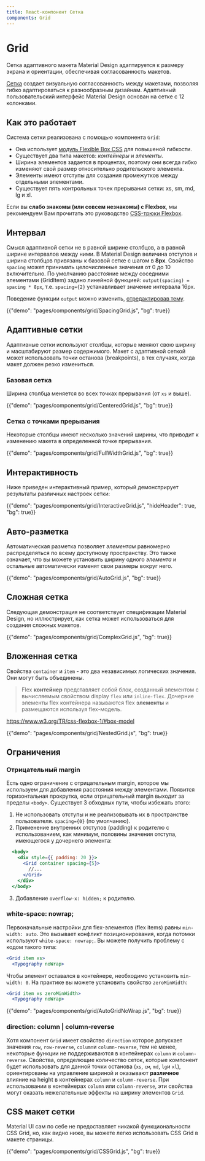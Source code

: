 ```yaml
---
title: React-компонент Сетка
components: Grid
---
```


# Grid

<p class="description">Сетка адаптивного макета Material Design адаптируется к размеру экрана и ориентации, обеспечивая согласованность макетов.</p>

[Сетка](https://material.io/design/layout/responsive-layout-grid.html) создает визуальную согласованность между макетами, позволяя гибко адаптироваться к разнообразным дизайнам. Адаптивный пользовательский интерфейс Material Design основан на сетке с 12 колонками.

## Как это работает

Система сетки реализована с помощью компонента `Grid`:

- Она использует [модуль Flexible Box CSS](https://www.w3.org/TR/css-flexbox-1/) для повышеной гибкости.
- Существует два типа макетов: *контейнеры* и *элементы*.
- Ширина элементов задается в процентах, поэтому они всегда гибко изменяют свой размер относительно родительского элемента.
- Элементы имеют отступы для создания промежутков между отдельными элементами.
- Существует пять контрольных точек прерывания сетки: xs, sm, md, lg и xl.

Если вы **слабо знакомы (или совсем незнакомы) с Flexbox**, мы рекомендуем Вам прочитать это руководство [CSS-трюки Flexbox](https://css-tricks.com/snippets/css/a-guide-to-flexbox/).

## Интервал

Смысл адаптивной сетки не в равной ширине столбцов, а в равной ширине интервалов между ними. В Material Design величина отступов и ширина столбцов привязаны к базовой сетке с шагом в **8px**. Свойство `spacing` может принимать целочисленные значения от 0 до 10 включительно. По умолчанию расстояние между соседними элементами (GridItem) задано линейной функцией: `output(spacing) = spacing * 8px`, т.е. `spacing={2}` устанавливает значение интервала 16px.

Поведение функции `output` можно изменить, [отредактировав тему](/customization/spacing/).

{{"demo": "pages/components/grid/SpacingGrid.js", "bg": true}}

## Адаптивные сетки

Адаптивные сетки используют столбцы, которые меняют свою ширину и масштабируют размер содержимого. Макет с адаптивной сеткой может использовать точки останова (breakpoints), в тех случаях, когда макет должен резко измениться.

### Базовая сетка

Ширина столбца меняется во всех точках прерывания (от `xs` и выше).

{{"demo": "pages/components/grid/CenteredGrid.js", "bg": true}}

### Сетка с точками прерывания

Некоторые столбцы имеют несколько значений ширины, что приводит к изменению макета в определенной точке прерывания.

{{"demo": "pages/components/grid/FullWidthGrid.js", "bg": true}}

## Интерактивность

Ниже приведен интерактивный пример, который демонстрирует результаты различных настроек сетки:

{{"demo": "pages/components/grid/InteractiveGrid.js", "hideHeader": true, "bg": true}}

## Авто-разметка

Автоматическая разметка позволяет *элементам* равномерно распределяться по всему доступному пространству. Это также означает, что вы можете установить ширину одного *элемента* и остальные автоматически изменят свои размеры вокруг него.

{{"demo": "pages/components/grid/AutoGrid.js", "bg": true}}

## Сложная сетка

Следующая демонстрация не соответствует спецификации Material Design, но иллюстрирует, как сетка может использоваться для создания сложных макетов.

{{"demo": "pages/components/grid/ComplexGrid.js", "bg": true}}

## Вложенная сетка

Свойства `container` и `item` - это два независимых логических значения. Они могут быть объединены.

> Flex **контейнер** представляет собой блок, созданный элементом с вычисляемым свойством display `flex` или `inline-flex`. Дочерние элементы flex контейнера называются flex **элементы** и размещаются используя flex-модель.

https://www.w3.org/TR/css-flexbox-1/#box-model

{{"demo": "pages/components/grid/NestedGrid.js", "bg": true}}

## Ограничения

### Отрицательный margin

Есть одно ограничение с отрицательным margin, которое мы используем для добавления расстояния между элементами. Появится горизонтальная прокрутка, если отрицательный margin выходит за пределы `<body>`. Существует 3 обходных пути, чтобы избежать этого:

1. Не использовать отступы и не реализовывать их в пространстве пользователя. `spacing={0}` (по умолчанию).
2. Применение внутренних отступов (padding) к родителю с использованием, как минимум, половины значения отступа, имеющегося у дочернего элемента:

```jsx
  <body>
    <div style={{ padding: 20 }}>
      <Grid container spacing={5}>
        //...
      </Grid>
    </div>
  </body>
```

3. Добавление `overflow-x: hidden;` к родителю.

### white-space: nowrap;

Первоначальные настройки для flex-элементов (flex items) равны `min-width: auto`. Это вызывает конфликт позиционирования, когда потомки используют `white-space: nowrap;`. Вы можете получить проблему с кодом такого типа:

```jsx
<Grid item xs>
  <Typography noWrap>
```

Чтобы элемент оставался в контейнере, необходимо установить `min-width: 0`. На практике вы можете установить свойство `zeroMinWidth`:

```jsx
<Grid item xs zeroMinWidth>
  <Typography noWrap>
```

{{"demo": "pages/components/grid/AutoGridNoWrap.js", "bg": true}}

### direction: column | column-reverse

Хотя компонент `Grid` имеет свойство `direction` которое допускает значения `row`, `row-reverse`, `column`и `column-reverse`, тем не менее, некоторые функции не поддерживаются в контейнерах `column` и `column-reverse`. Свойства, определющие количество сеток, которые компонент будет использовать для данной точки останова (`xs`, `см`, `md`, `lg`и `xl`), ориентированы на управление шириной и оказывают **различное** влияние на height в контейнерах `column` и `column-reverse`. При использовании в контейнерах `column` или `column-reverse`, эти свойства могут оказать нежелательные эффекты на ширину элементов `Grid`.

## CSS макет сетки

Material UI сам по себе не предоставляет никакой функциональности CSS Grid, но, как видно ниже, вы можете легко использовать CSS Grid в макете страницы.

{{"demo": "pages/components/grid/CSSGrid.js", "bg": true}}